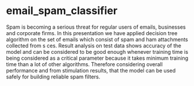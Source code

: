 # email_spam_classifier
Spam is becoming a serious threat for regular users of emails, businesses and corporate firms. In this presentation we have applied decision tree algorithm on the set of emails which consist of spam and ham attachments collected from s
ces. 
Result analysis on test data shows accuracy of the model and can be considered to be good enough whenever training time is being considered as a critical parameter because it takes minimum training time than a lot of other algorithms. 
Therefore considering overall performance and from stimulation results, that the model can be used safely for building reliable spam filters.
